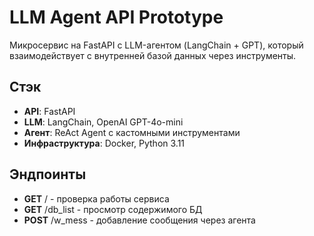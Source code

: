 # LLM Agent API Prototype

Микросервис на FastAPI с LLM-агентом (LangChain + GPT), который взаимодействует с внутренней базой данных через инструменты.

## Стэк
- **API**: FastAPI
- **LLM**: LangChain, OpenAI GPT-4o-mini
- **Агент**: ReAct Agent с кастомными инструментами
- **Инфраструктура**: Docker, Python 3.11

## Эндпоинты
- **GET** / - проверка работы сервиса
- **GET** /db_list - просмотр содержимого БД
- **POST** /w_mess - добавление сообщения через агента
